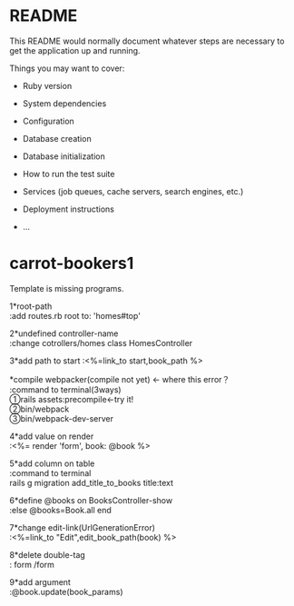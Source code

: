# README

This README would normally document whatever steps are necessary to get the
application up and running.

Things you may want to cover:

* Ruby version

* System dependencies

* Configuration

* Database creation

* Database initialization

* How to run the test suite

* Services (job queues, cache servers, search engines, etc.)

* Deployment instructions

* ...


# carrot-bookers1
Template is missing programs.<br>

1*root-path<br>
:add routes.rb  root to: 'homes#top'<br>

2*undefined controller-name<br>
:change cotrollers/homes  class HomesController<br>

3*add path to start
:<%=link_to start,book_path %>

*compile webpacker(compile not yet) ← where this error？<br>
:command to terminal(3ways)<br>
①rails assets:precompile←try it!<br>
②bin/webpack<br>
③bin/webpack-dev-server <br>

4*add value on render<br>
:<%= render 'form', book: @book %><br>

5*add column on table<br>
:command to terminal<br>
rails g migration add_title_to_books title:text<br>

6*define @books on BooksController-show<br>
:else  @books=Book.all  end<br>

7*change edit-link(UrlGenerationError) <br>
:<%=link_to "Edit",edit_book_path(book) %><br>

8*delete double-tag<br>
: form /form <br>

9*add argument<br>
:@book.update(book_params)<br>

